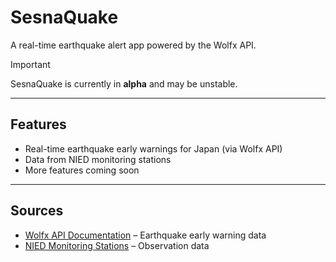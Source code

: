 # SesnaQuake
A real-time earthquake alert app powered by the Wolfx API.

> [!IMPORTANT]  
> SesnaQuake is currently in **alpha** and may be unstable.

---

## Features
- Real-time earthquake early warnings for Japan (via Wolfx API)  
- Data from NIED monitoring stations  
- More features coming soon  

---

## Sources
- [Wolfx API Documentation](https://wolfx.jp/apidoc_en) – Earthquake early warning data  
- [NIED Monitoring Stations](https://www.lmoni.bosai.go.jp/monitor/) – Observation data
